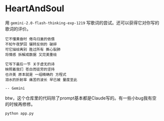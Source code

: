 # HeartAndSoul

用 `gemini-2.0-flash-thinking-exp-1219` 写歌词的尝试。还可以获得它对你写的歌词的评价。

```
它不懂黄昏时 倦鸟归巢的依偎
不知午夜梦回 辗转反侧的 破碎
可它描绘离别 胜过所有 撕心裂肺
将情感 拆解成数据 又完美重绘

它写下最后一节 关于虚无的诗
映照着我们 苍白而徒劳的坚持
也许美 原本就是 一组精确的 方程式
泪水的折射率 痛苦的波长 早已被 量度至此

-- Gemini
```

btw，这个仓库里的代码除了prompt基本都是Claude写的。有一些小bug我有空的时候再修修。

```
python app.py
```